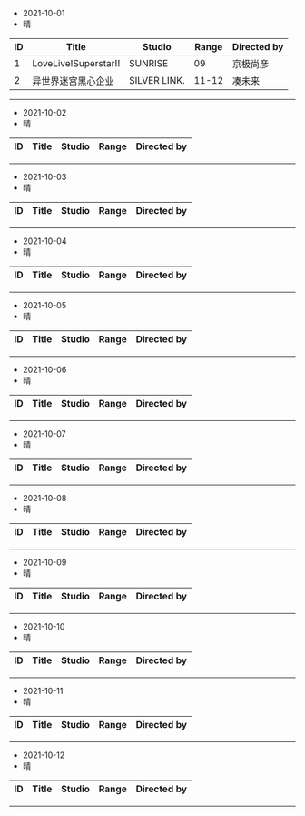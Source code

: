 - 2021-10-01
- 晴

ID|Title|Studio|Range|Directed by
---|---|---|---|---
1|LoveLive!Superstar!!|SUNRISE|09|京极尚彦
2|异世界迷宫黑心企业|SILVER LINK.|11-12|凑未来

> 
---
- 2021-10-02
- 晴

ID|Title|Studio|Range|Directed by
---|---|---|---|---


> 
---
- 2021-10-03
- 晴

ID|Title|Studio|Range|Directed by
---|---|---|---|---

> 
---
- 2021-10-04
- 晴

ID|Title|Studio|Range|Directed by
---|---|---|---|---

> 
---
- 2021-10-05
- 晴

ID|Title|Studio|Range|Directed by
---|---|---|---|---

> 
---
- 2021-10-06
- 晴

ID|Title|Studio|Range|Directed by
---|---|---|---|---

> 
---
- 2021-10-07
- 晴

ID|Title|Studio|Range|Directed by
---|---|---|---|---

> 
---
- 2021-10-08
- 晴

ID|Title|Studio|Range|Directed by
---|---|---|---|---

> 
---
- 2021-10-09
- 晴

ID|Title|Studio|Range|Directed by
---|---|---|---|---

> 
---
- 2021-10-10
- 晴

ID|Title|Studio|Range|Directed by
---|---|---|---|---

> 
---
- 2021-10-11
- 晴

ID|Title|Studio|Range|Directed by
---|---|---|---|---

> 
---
- 2021-10-12
- 晴

ID|Title|Studio|Range|Directed by
---|---|---|---|---

> 
---
